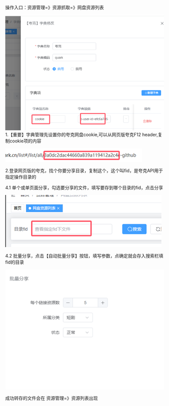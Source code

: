 
操作入口：资源管理=》资源抓取=》网盘资源列表

![操作示例](images/5.png)
1.【重要】字典管理先设置你的夸克网盘cookie,可以从网页版夸克F12 header,复制cookie项的内容

![操作示例](images/3.png)

2.登录网页版的夸克，找个你要分享目录，复制这个，这个叫fid，是夸克API用于指定操作目录的



4.1 单个或单页面分享，勾选要分享的文件，填写要存到哪个目录的fid，点击分享

![操作示例](images/6.png)

4.2 批量分享，点击【自动批量分享】按钮，填写参数，点确定就会存入搜索栏填fid的目录

![操作示例](images/7.png)

成功转存的文件会在 资源管理=》资源列表出现